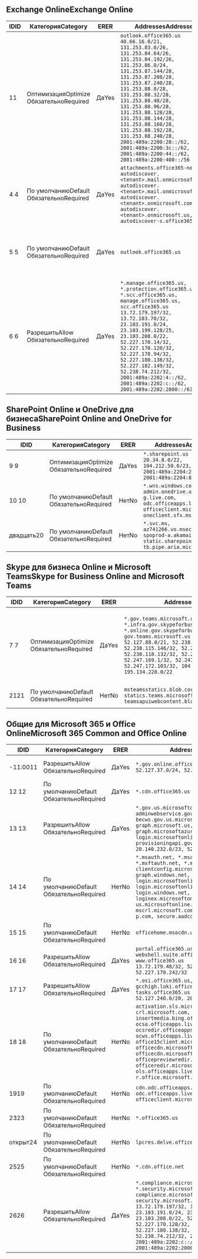 <!--THIS FILE IS AUTOMATICALLY GENERATED. MANUAL CHANGES WILL BE OVERWRITTEN.-->
<!--Please contact the Office 365 Endpoints team with any questions.-->
<!--USGovGCCHigh endpoints version 2020052800-->
<!--File generated 2020-06-13 17:00:12.0417-->

## <a name="exchange-online"></a><span data-ttu-id="8234d-101">Exchange Online</span><span class="sxs-lookup"><span data-stu-id="8234d-101">Exchange Online</span></span>

<span data-ttu-id="8234d-102">ID</span><span class="sxs-lookup"><span data-stu-id="8234d-102">ID</span></span> | <span data-ttu-id="8234d-103">Категория</span><span class="sxs-lookup"><span data-stu-id="8234d-103">Category</span></span> | <span data-ttu-id="8234d-104">ER</span><span class="sxs-lookup"><span data-stu-id="8234d-104">ER</span></span> | <span data-ttu-id="8234d-105">Addresses</span><span class="sxs-lookup"><span data-stu-id="8234d-105">Addresses</span></span> | <span data-ttu-id="8234d-106">Порты</span><span class="sxs-lookup"><span data-stu-id="8234d-106">Ports</span></span>
-- | -------------------- | --- | ------------------------------------------------------------------------------------------------------------------------------------------------------------------------------------------------------------------------------------------------------------------------------------------------------------------------------------------------------------------------------------------------------------------------------------------------ | -------------------------------
<span data-ttu-id="8234d-107">1</span><span class="sxs-lookup"><span data-stu-id="8234d-107">1</span></span> | <span data-ttu-id="8234d-108">Оптимизация</span><span class="sxs-lookup"><span data-stu-id="8234d-108">Optimize</span></span><BR><span data-ttu-id="8234d-109">Обязательно</span><span class="sxs-lookup"><span data-stu-id="8234d-109">Required</span></span> | <span data-ttu-id="8234d-110">Да</span><span class="sxs-lookup"><span data-stu-id="8234d-110">Yes</span></span> | `outlook.office365.us`<BR>`40.66.16.0/21, 131.253.83.0/26, 131.253.84.64/26, 131.253.84.192/26, 131.253.86.0/24, 131.253.87.144/28, 131.253.87.208/28, 131.253.87.240/28, 131.253.88.0/28, 131.253.88.32/28, 131.253.88.48/28, 131.253.88.96/28, 131.253.88.128/28, 131.253.88.144/28, 131.253.88.160/28, 131.253.88.192/28, 131.253.88.240/28, 2001:489a:2200:28::/62, 2001:489a:2200:3c::/62, 2001:489a:2200:44::/62, 2001:489a:2200:400::/56` | <span data-ttu-id="8234d-111">**TCP:** 443, 80</span><span class="sxs-lookup"><span data-stu-id="8234d-111">**TCP:** 443, 80</span></span>
<span data-ttu-id="8234d-112">4 </span><span class="sxs-lookup"><span data-stu-id="8234d-112">4</span></span> | <span data-ttu-id="8234d-113">По умолчанию</span><span class="sxs-lookup"><span data-stu-id="8234d-113">Default</span></span><BR><span data-ttu-id="8234d-114">Обязательно</span><span class="sxs-lookup"><span data-stu-id="8234d-114">Required</span></span> | <span data-ttu-id="8234d-115">Да</span><span class="sxs-lookup"><span data-stu-id="8234d-115">Yes</span></span> | `attachments.office365-net.us, autodiscover.<tenant>.mail.onmicrosoft.com, autodiscover.<tenant>.mail.onmicrosoft.us, autodiscover.<tenant>.onmicrosoft.com, autodiscover.<tenant>.onmicrosoft.us, autodiscover-s.office365.us` | <span data-ttu-id="8234d-116">**TCP:** 443, 80</span><span class="sxs-lookup"><span data-stu-id="8234d-116">**TCP:** 443, 80</span></span>
<span data-ttu-id="8234d-117">5 </span><span class="sxs-lookup"><span data-stu-id="8234d-117">5</span></span> | <span data-ttu-id="8234d-118">По умолчанию</span><span class="sxs-lookup"><span data-stu-id="8234d-118">Default</span></span><BR><span data-ttu-id="8234d-119">Обязательно</span><span class="sxs-lookup"><span data-stu-id="8234d-119">Required</span></span> | <span data-ttu-id="8234d-120">Да</span><span class="sxs-lookup"><span data-stu-id="8234d-120">Yes</span></span> | `outlook.office365.us` | <span data-ttu-id="8234d-121">**TCP:** 143, 25, 587, 993, 995</span><span class="sxs-lookup"><span data-stu-id="8234d-121">**TCP:** 143, 25, 587, 993, 995</span></span>
<span data-ttu-id="8234d-122">6 </span><span class="sxs-lookup"><span data-stu-id="8234d-122">6</span></span> | <span data-ttu-id="8234d-123">Разрешить</span><span class="sxs-lookup"><span data-stu-id="8234d-123">Allow</span></span><BR><span data-ttu-id="8234d-124">Обязательно</span><span class="sxs-lookup"><span data-stu-id="8234d-124">Required</span></span> | <span data-ttu-id="8234d-125">Да</span><span class="sxs-lookup"><span data-stu-id="8234d-125">Yes</span></span> | `*.manage.office365.us, *.protection.office365.us, *.scc.office365.us, manage.office365.us, scc.office365.us`<BR>`13.72.179.197/32, 13.72.183.70/32, 23.103.191.0/24, 23.103.199.128/25, 23.103.208.0/22, 52.227.170.14/32, 52.227.170.120/32, 52.227.178.94/32, 52.227.180.138/32, 52.227.182.149/32, 52.238.74.212/32, 2001:489a:2202:4::/62, 2001:489a:2202:c::/62, 2001:489a:2202:2000::/63` | <span data-ttu-id="8234d-126">**TCP:** 25, 443</span><span class="sxs-lookup"><span data-stu-id="8234d-126">**TCP:** 25, 443</span></span>

## <a name="sharepoint-online-and-onedrive-for-business"></a><span data-ttu-id="8234d-127">SharePoint Online и OneDrive для бизнеса</span><span class="sxs-lookup"><span data-stu-id="8234d-127">SharePoint Online and OneDrive for Business</span></span>

<span data-ttu-id="8234d-128">ID</span><span class="sxs-lookup"><span data-stu-id="8234d-128">ID</span></span> | <span data-ttu-id="8234d-129">Категория</span><span class="sxs-lookup"><span data-stu-id="8234d-129">Category</span></span> | <span data-ttu-id="8234d-130">ER</span><span class="sxs-lookup"><span data-stu-id="8234d-130">ER</span></span> | <span data-ttu-id="8234d-131">Addresses</span><span class="sxs-lookup"><span data-stu-id="8234d-131">Addresses</span></span> | <span data-ttu-id="8234d-132">Порты</span><span class="sxs-lookup"><span data-stu-id="8234d-132">Ports</span></span>
-- | -------------------- | --- | ------------------------------------------------------------------------------------------------------------------------- | ----------------
<span data-ttu-id="8234d-133">9 </span><span class="sxs-lookup"><span data-stu-id="8234d-133">9</span></span> | <span data-ttu-id="8234d-134">Оптимизация</span><span class="sxs-lookup"><span data-stu-id="8234d-134">Optimize</span></span><BR><span data-ttu-id="8234d-135">Обязательно</span><span class="sxs-lookup"><span data-stu-id="8234d-135">Required</span></span> | <span data-ttu-id="8234d-136">Да</span><span class="sxs-lookup"><span data-stu-id="8234d-136">Yes</span></span> | `*.sharepoint.us`<BR>`20.34.8.0/22, 104.212.50.0/23, 2001:489a:2204:2::/63, 2001:489a:2204:800::/54` | <span data-ttu-id="8234d-137">**TCP:** 443, 80</span><span class="sxs-lookup"><span data-stu-id="8234d-137">**TCP:** 443, 80</span></span>
<span data-ttu-id="8234d-138">10 </span><span class="sxs-lookup"><span data-stu-id="8234d-138">10</span></span> | <span data-ttu-id="8234d-139">По умолчанию</span><span class="sxs-lookup"><span data-stu-id="8234d-139">Default</span></span><BR><span data-ttu-id="8234d-140">Обязательно</span><span class="sxs-lookup"><span data-stu-id="8234d-140">Required</span></span> | <span data-ttu-id="8234d-141">Нет</span><span class="sxs-lookup"><span data-stu-id="8234d-141">No</span></span> | `*.wns.windows.com, admin.onedrive.us, g.live.com, odc.officeapps.live.com, officeclient.microsoft.com, oneclient.sfx.ms` | <span data-ttu-id="8234d-142">**TCP:** 443, 80</span><span class="sxs-lookup"><span data-stu-id="8234d-142">**TCP:** 443, 80</span></span>
<span data-ttu-id="8234d-143">двадцать</span><span class="sxs-lookup"><span data-stu-id="8234d-143">20</span></span> | <span data-ttu-id="8234d-144">По умолчанию</span><span class="sxs-lookup"><span data-stu-id="8234d-144">Default</span></span><BR><span data-ttu-id="8234d-145">Обязательно</span><span class="sxs-lookup"><span data-stu-id="8234d-145">Required</span></span> | <span data-ttu-id="8234d-146">Нет</span><span class="sxs-lookup"><span data-stu-id="8234d-146">No</span></span> | `*.svc.ms, az741266.vo.msecnd.net, spoprod-a.akamaihd.net, static.sharepointonline.com, tb.pipe.aria.microsoft.com` | <span data-ttu-id="8234d-147">**TCP:** 443, 80</span><span class="sxs-lookup"><span data-stu-id="8234d-147">**TCP:** 443, 80</span></span>

## <a name="skype-for-business-online-and-microsoft-teams"></a><span data-ttu-id="8234d-148">Skype для бизнеса Online и Microsoft Teams</span><span class="sxs-lookup"><span data-stu-id="8234d-148">Skype for Business Online and Microsoft Teams</span></span>

<span data-ttu-id="8234d-149">ID</span><span class="sxs-lookup"><span data-stu-id="8234d-149">ID</span></span> | <span data-ttu-id="8234d-150">Категория</span><span class="sxs-lookup"><span data-stu-id="8234d-150">Category</span></span> | <span data-ttu-id="8234d-151">ER</span><span class="sxs-lookup"><span data-stu-id="8234d-151">ER</span></span> | <span data-ttu-id="8234d-152">Addresses</span><span class="sxs-lookup"><span data-stu-id="8234d-152">Addresses</span></span> | <span data-ttu-id="8234d-153">Порты</span><span class="sxs-lookup"><span data-stu-id="8234d-153">Ports</span></span>
-- | -------------------- | --- | --------------------------------------------------------------------------------------------------------------------------------------------------------------------------------------------------------------------------------------------------------------------------------------------------------------------------------- | ---------------------------------------------------
<span data-ttu-id="8234d-154">7 </span><span class="sxs-lookup"><span data-stu-id="8234d-154">7</span></span> | <span data-ttu-id="8234d-155">Оптимизация</span><span class="sxs-lookup"><span data-stu-id="8234d-155">Optimize</span></span><BR><span data-ttu-id="8234d-156">Обязательно</span><span class="sxs-lookup"><span data-stu-id="8234d-156">Required</span></span> | <span data-ttu-id="8234d-157">Да</span><span class="sxs-lookup"><span data-stu-id="8234d-157">Yes</span></span> | `*.gov.teams.microsoft.us, *.infra.gov.skypeforbusiness.us, *.online.gov.skypeforbusiness.us, gov.teams.microsoft.us`<BR>`52.127.88.0/21, 52.238.114.160/32, 52.238.115.146/32, 52.238.117.171/32, 52.238.118.132/32, 52.247.167.192/32, 52.247.169.1/32, 52.247.172.50/32, 52.247.172.103/32, 104.212.44.0/22, 195.134.228.0/22` | <span data-ttu-id="8234d-158">**TCP:** 443, 80</span><span class="sxs-lookup"><span data-stu-id="8234d-158">**TCP:** 443, 80</span></span><BR><span data-ttu-id="8234d-159">**UDP:** 3478, 3479, 3480, 3481</span><span class="sxs-lookup"><span data-stu-id="8234d-159">**UDP:** 3478, 3479, 3480, 3481</span></span>
<span data-ttu-id="8234d-160">21</span><span class="sxs-lookup"><span data-stu-id="8234d-160">21</span></span> | <span data-ttu-id="8234d-161">По умолчанию</span><span class="sxs-lookup"><span data-stu-id="8234d-161">Default</span></span><BR><span data-ttu-id="8234d-162">Обязательно</span><span class="sxs-lookup"><span data-stu-id="8234d-162">Required</span></span> | <span data-ttu-id="8234d-163">Нет</span><span class="sxs-lookup"><span data-stu-id="8234d-163">No</span></span> | `msteamsstatics.blob.core.usgovcloudapi.net, statics.teams.microsoft.com, teamsapuiwebcontent.blob.core.usgovcloudapi.net` | <span data-ttu-id="8234d-164">**TCP:** 443</span><span class="sxs-lookup"><span data-stu-id="8234d-164">**TCP:** 443</span></span>

## <a name="microsoft-365-common-and-office-online"></a><span data-ttu-id="8234d-165">Общие для Microsoft 365 и Office Online</span><span class="sxs-lookup"><span data-stu-id="8234d-165">Microsoft 365 Common and Office Online</span></span>

<span data-ttu-id="8234d-166">ID</span><span class="sxs-lookup"><span data-stu-id="8234d-166">ID</span></span> | <span data-ttu-id="8234d-167">Категория</span><span class="sxs-lookup"><span data-stu-id="8234d-167">Category</span></span> | <span data-ttu-id="8234d-168">ER</span><span class="sxs-lookup"><span data-stu-id="8234d-168">ER</span></span> | <span data-ttu-id="8234d-169">Addresses</span><span class="sxs-lookup"><span data-stu-id="8234d-169">Addresses</span></span> | <span data-ttu-id="8234d-170">Порты</span><span class="sxs-lookup"><span data-stu-id="8234d-170">Ports</span></span>
-- | ------------------- | --- | ---------------------------------------------------------------------------------------------------------------------------------------------------------------------------------------------------------------------------------------------------------------------------------------------------------------------------------------------------------------------------------------------- | ----------------
<span data-ttu-id="8234d-171">-11:00</span><span class="sxs-lookup"><span data-stu-id="8234d-171">11</span></span> | <span data-ttu-id="8234d-172">Разрешить</span><span class="sxs-lookup"><span data-stu-id="8234d-172">Allow</span></span><BR><span data-ttu-id="8234d-173">Обязательно</span><span class="sxs-lookup"><span data-stu-id="8234d-173">Required</span></span> | <span data-ttu-id="8234d-174">Да</span><span class="sxs-lookup"><span data-stu-id="8234d-174">Yes</span></span> | `*.gov.online.office365.us`<BR>`52.127.37.0/24, 52.127.82.0/23` | <span data-ttu-id="8234d-175">**TCP:** 443</span><span class="sxs-lookup"><span data-stu-id="8234d-175">**TCP:** 443</span></span>
<span data-ttu-id="8234d-176">12 </span><span class="sxs-lookup"><span data-stu-id="8234d-176">12</span></span> | <span data-ttu-id="8234d-177">По умолчанию</span><span class="sxs-lookup"><span data-stu-id="8234d-177">Default</span></span><BR><span data-ttu-id="8234d-178">Обязательно</span><span class="sxs-lookup"><span data-stu-id="8234d-178">Required</span></span> | <span data-ttu-id="8234d-179">Да</span><span class="sxs-lookup"><span data-stu-id="8234d-179">Yes</span></span> | `*.cdn.office365.us` | <span data-ttu-id="8234d-180">**TCP:** 443</span><span class="sxs-lookup"><span data-stu-id="8234d-180">**TCP:** 443</span></span>
<span data-ttu-id="8234d-181">13 </span><span class="sxs-lookup"><span data-stu-id="8234d-181">13</span></span> | <span data-ttu-id="8234d-182">Разрешить</span><span class="sxs-lookup"><span data-stu-id="8234d-182">Allow</span></span><BR><span data-ttu-id="8234d-183">Обязательно</span><span class="sxs-lookup"><span data-stu-id="8234d-183">Required</span></span> | <span data-ttu-id="8234d-184">Да</span><span class="sxs-lookup"><span data-stu-id="8234d-184">Yes</span></span> | `*.gov.us.microsoftonline.com, adminwebservice.gov.us.microsoftonline.com, becws.gov.us.microsoftonline.com, graph.microsoft.us, graph.microsoftazure.us, login.microsoftonline.us, provisioningapi.gov.us.microsoftonline.com`<BR>`20.140.232.0/23, 52.126.194.0/23` | <span data-ttu-id="8234d-185">**TCP:** 443</span><span class="sxs-lookup"><span data-stu-id="8234d-185">**TCP:** 443</span></span>
<span data-ttu-id="8234d-186">14 </span><span class="sxs-lookup"><span data-stu-id="8234d-186">14</span></span> | <span data-ttu-id="8234d-187">По умолчанию</span><span class="sxs-lookup"><span data-stu-id="8234d-187">Default</span></span><BR><span data-ttu-id="8234d-188">Обязательно</span><span class="sxs-lookup"><span data-stu-id="8234d-188">Required</span></span> | <span data-ttu-id="8234d-189">Нет</span><span class="sxs-lookup"><span data-stu-id="8234d-189">No</span></span> | `*.msauth.net, *.msauthimages.us, *.msftauth.net, *.msftauthimages.us, clientconfig.microsoftonline-p.net, graph.windows.net, login.microsoftonline.com, login.microsoftonline-p.com, login.windows.net, loginex.microsoftonline.com, login-us.microsoftonline.com, mscrl.microsoft.com, nexus.microsoftonline-p.com, secure.aadcdn.microsoftonline-p.com` | <span data-ttu-id="8234d-190">**TCP:** 443</span><span class="sxs-lookup"><span data-stu-id="8234d-190">**TCP:** 443</span></span>
<span data-ttu-id="8234d-191">15 </span><span class="sxs-lookup"><span data-stu-id="8234d-191">15</span></span> | <span data-ttu-id="8234d-192">По умолчанию</span><span class="sxs-lookup"><span data-stu-id="8234d-192">Default</span></span><BR><span data-ttu-id="8234d-193">Обязательно</span><span class="sxs-lookup"><span data-stu-id="8234d-193">Required</span></span> | <span data-ttu-id="8234d-194">Нет</span><span class="sxs-lookup"><span data-stu-id="8234d-194">No</span></span> | `officehome.msocdn.us, prod.msocdn.us` | <span data-ttu-id="8234d-195">**TCP:** 443, 80</span><span class="sxs-lookup"><span data-stu-id="8234d-195">**TCP:** 443, 80</span></span>
<span data-ttu-id="8234d-196">16 </span><span class="sxs-lookup"><span data-stu-id="8234d-196">16</span></span> | <span data-ttu-id="8234d-197">Разрешить</span><span class="sxs-lookup"><span data-stu-id="8234d-197">Allow</span></span><BR><span data-ttu-id="8234d-198">Обязательно</span><span class="sxs-lookup"><span data-stu-id="8234d-198">Required</span></span> | <span data-ttu-id="8234d-199">Да</span><span class="sxs-lookup"><span data-stu-id="8234d-199">Yes</span></span> | `portal.office365.us, webshell.suite.office365.us, www.office365.us`<BR>`13.72.179.48/32, 52.227.167.206/32, 52.227.170.242/32` | <span data-ttu-id="8234d-200">**TCP:** 443, 80</span><span class="sxs-lookup"><span data-stu-id="8234d-200">**TCP:** 443, 80</span></span>
<span data-ttu-id="8234d-201">17 </span><span class="sxs-lookup"><span data-stu-id="8234d-201">17</span></span> | <span data-ttu-id="8234d-202">Разрешить</span><span class="sxs-lookup"><span data-stu-id="8234d-202">Allow</span></span><BR><span data-ttu-id="8234d-203">Обязательно</span><span class="sxs-lookup"><span data-stu-id="8234d-203">Required</span></span> | <span data-ttu-id="8234d-204">Да</span><span class="sxs-lookup"><span data-stu-id="8234d-204">Yes</span></span> | `*.osi.office365.us, gcchigh.loki.office365.us, tasks.office365.us`<BR>`52.127.240.0/20, 2001:489a:2206::/48` | <span data-ttu-id="8234d-205">**TCP:** 443</span><span class="sxs-lookup"><span data-stu-id="8234d-205">**TCP:** 443</span></span>
<span data-ttu-id="8234d-206">18 </span><span class="sxs-lookup"><span data-stu-id="8234d-206">18</span></span> | <span data-ttu-id="8234d-207">По умолчанию</span><span class="sxs-lookup"><span data-stu-id="8234d-207">Default</span></span><BR><span data-ttu-id="8234d-208">Обязательно</span><span class="sxs-lookup"><span data-stu-id="8234d-208">Required</span></span> | <span data-ttu-id="8234d-209">Нет</span><span class="sxs-lookup"><span data-stu-id="8234d-209">No</span></span> | `activation.sls.microsoft.com, crl.microsoft.com, go.microsoft.com, insertmedia.bing.office.net, ocsa.officeapps.live.com, ocsredir.officeapps.live.com, ocws.officeapps.live.com, office15client.microsoft.com, officecdn.microsoft.com, officecdn.microsoft.com.edgesuite.net, officepreviewredir.microsoft.com, officeredir.microsoft.com, ols.officeapps.live.com, r.office.microsoft.com` | <span data-ttu-id="8234d-210">**TCP:** 443, 80</span><span class="sxs-lookup"><span data-stu-id="8234d-210">**TCP:** 443, 80</span></span>
<span data-ttu-id="8234d-211">19</span><span class="sxs-lookup"><span data-stu-id="8234d-211">19</span></span> | <span data-ttu-id="8234d-212">По умолчанию</span><span class="sxs-lookup"><span data-stu-id="8234d-212">Default</span></span><BR><span data-ttu-id="8234d-213">Обязательно</span><span class="sxs-lookup"><span data-stu-id="8234d-213">Required</span></span> | <span data-ttu-id="8234d-214">Нет</span><span class="sxs-lookup"><span data-stu-id="8234d-214">No</span></span> | `cdn.odc.officeapps.live.com, odc.officeapps.live.com, officeclient.microsoft.com` | <span data-ttu-id="8234d-215">**TCP:** 443, 80</span><span class="sxs-lookup"><span data-stu-id="8234d-215">**TCP:** 443, 80</span></span>
<span data-ttu-id="8234d-216">23</span><span class="sxs-lookup"><span data-stu-id="8234d-216">23</span></span> | <span data-ttu-id="8234d-217">По умолчанию</span><span class="sxs-lookup"><span data-stu-id="8234d-217">Default</span></span><BR><span data-ttu-id="8234d-218">Обязательно</span><span class="sxs-lookup"><span data-stu-id="8234d-218">Required</span></span> | <span data-ttu-id="8234d-219">Нет</span><span class="sxs-lookup"><span data-stu-id="8234d-219">No</span></span> | `*.office365.us` | <span data-ttu-id="8234d-220">**TCP:** 443, 80</span><span class="sxs-lookup"><span data-stu-id="8234d-220">**TCP:** 443, 80</span></span>
<span data-ttu-id="8234d-221">открыт</span><span class="sxs-lookup"><span data-stu-id="8234d-221">24</span></span> | <span data-ttu-id="8234d-222">По умолчанию</span><span class="sxs-lookup"><span data-stu-id="8234d-222">Default</span></span><BR><span data-ttu-id="8234d-223">Обязательно</span><span class="sxs-lookup"><span data-stu-id="8234d-223">Required</span></span> | <span data-ttu-id="8234d-224">Нет</span><span class="sxs-lookup"><span data-stu-id="8234d-224">No</span></span> | `lpcres.delve.office.com` | <span data-ttu-id="8234d-225">**TCP:** 443</span><span class="sxs-lookup"><span data-stu-id="8234d-225">**TCP:** 443</span></span>
<span data-ttu-id="8234d-226">25</span><span class="sxs-lookup"><span data-stu-id="8234d-226">25</span></span> | <span data-ttu-id="8234d-227">По умолчанию</span><span class="sxs-lookup"><span data-stu-id="8234d-227">Default</span></span><BR><span data-ttu-id="8234d-228">Обязательно</span><span class="sxs-lookup"><span data-stu-id="8234d-228">Required</span></span> | <span data-ttu-id="8234d-229">Нет</span><span class="sxs-lookup"><span data-stu-id="8234d-229">No</span></span> | `*.cdn.office.net` | <span data-ttu-id="8234d-230">**TCP:** 443</span><span class="sxs-lookup"><span data-stu-id="8234d-230">**TCP:** 443</span></span>
<span data-ttu-id="8234d-231">26</span><span class="sxs-lookup"><span data-stu-id="8234d-231">26</span></span> | <span data-ttu-id="8234d-232">Разрешить</span><span class="sxs-lookup"><span data-stu-id="8234d-232">Allow</span></span><BR><span data-ttu-id="8234d-233">Обязательно</span><span class="sxs-lookup"><span data-stu-id="8234d-233">Required</span></span> | <span data-ttu-id="8234d-234">Да</span><span class="sxs-lookup"><span data-stu-id="8234d-234">Yes</span></span> | `*.compliance.microsoft.us, *.security.microsoft.us, compliance.microsoft.us, security.microsoft.us`<BR>`13.72.179.197/32, 13.72.183.70/32, 23.103.191.0/24, 23.103.199.128/25, 23.103.208.0/22, 52.227.170.14/32, 52.227.170.120/32, 52.227.178.94/32, 52.227.180.138/32, 52.227.182.149/32, 52.238.74.212/32, 2001:489a:2202:4::/62, 2001:489a:2202:c::/62, 2001:489a:2202:2000::/63` | <span data-ttu-id="8234d-235">**TCP:** 443, 80</span><span class="sxs-lookup"><span data-stu-id="8234d-235">**TCP:** 443, 80</span></span>
